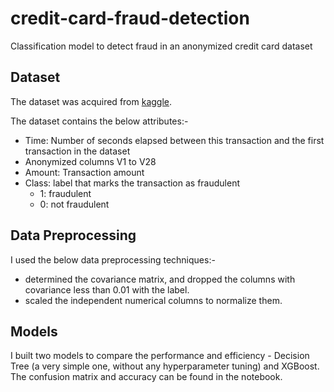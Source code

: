 # credit-card-fraud-detection
Classification model to detect fraud in an anonymized credit card dataset

## Dataset
The dataset was acquired from [kaggle](https://www.kaggle.com/datasets/mlg-ulb/creditcardfraud/data).

The dataset contains the below attributes:-

+ Time: Number of seconds elapsed between this transaction and the first transaction in the dataset
+ Anonymized columns V1 to V28
+ Amount: Transaction amount
+ Class: label that marks the transaction as fraudulent
  + 1: fraudulent
  + 0: not fraudulent

## Data Preprocessing
I used the below data preprocessing techniques:-
+ determined the covariance matrix, and dropped the columns with covariance less than 0.01 with the label.
+ scaled the independent numerical columns to normalize them.

## Models
I built two models to compare the performance and efficiency - Decision Tree (a very simple one, without any hyperparameter tuning) and XGBoost. The confusion matrix and accuracy can be found in the notebook.
